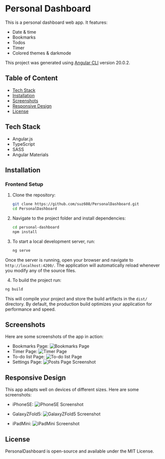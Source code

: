 # Personal Dashboard
This is a personal dashboard web app. It features:
- Date & time
- Bookmarks
- Todos
- Timer
- Colored themes & darkmode

This project was generated using [Angular CLI](https://github.com/angular/angular-cli) version 20.0.2.

## Table of Content
- [Tech Stack](#tech-stack)
- [Installation](#Installation)
- [Screenshots](#screenshots)
- [Responsive Design](#responsive-design)
- [License](#license)

## Tech Stack
- Angular.js
- TypeScript
- SASS
- Angular Materials

## Installation
### Frontend Setup

1. Clone the repository:
    ```bash
    git clone https://github.com/suz608/PersonalDashboard.git
    cd PersonalDashboard

2. Navigate to the project folder and install dependencies:
    ```bash
    cd personal-dashboard
    npm install
    ```
3. To start a local development server, run:

    ```bash
    ng serve
    ```

Once the server is running, open your browser and navigate to `http://localhost:4200/`. The application will automatically reload whenever you modify any of the source files.

4. To build the project run:

```bash
ng build
```

This will compile your project and store the build artifacts in the `dist/` directory. By default, the production build optimizes your application for performance and speed.

## Screenshots
Here are some screenshots of the app in action:
- Bookmarks Page:
  ![Bookmarks Page](AppPhotos/bookmarks.png)
- Timer Page:
  ![Timer Page](AppPhotos/timer.png)
- To-do list Page:
  ![To-do list Page](AppPhotos/todolist.png)
- Settings Page:
  ![Posts Page Screenshot](AppPhotos/settings.png)

## Responsive Design
This app adapts well on devices of different sizes. Here are some screenshots:

- iPhoneSE:
  <img src="AppPhotos/iPhoneSE.png" alt="iPhoneSE Screenshot" style="max-width: 100%; height: auto;">
  
- GalaxyZFold5:
  <img src="AppPhotos/GalaxyZFold5.png" alt="GalaxyZFold5 Screenshot" style="max-width: 100%; height: auto;">

- iPadMini:
  <img src="AppPhotos/iPadMini.png" alt="iPadMini Screenshot" style="max-width: 100%; height: auto;">

## License
PersonalDashboard is open-source and available under the MIT License.

